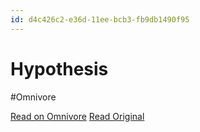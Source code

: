 ```yaml
---
id: d4c426c2-e36d-11ee-bcb3-fb9db1490f95
---
```


# Hypothesis
#Omnivore

[Read on Omnivore](https://omnivore.app/me/hypothesis-18e4657af3a)
[Read Original](https://hypothes.is/a/Uewp_ONZEe6E-hs5uwS8fA)

